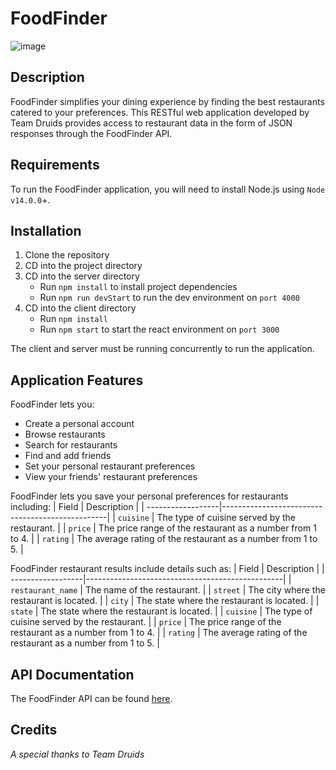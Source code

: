 # FoodFinder

![image](https://user-images.githubusercontent.com/47260573/124221499-bf193200-dab4-11eb-8992-db22ba3178f8.png)

## Description
FoodFinder simplifies your dining experience by finding the best restaurants catered to your preferences. This RESTful web application developed by Team Druids provides access to restaurant data in the form of JSON responses through the FoodFinder API.

## Requirements
To run the FoodFinder application, you will need to install Node.js using `Node v14.0.0`+.

## Installation
1. Clone the repository
2. CD into the project directory
3. CD into the server directory
   * Run `npm install` to install project dependencies
   * Run `npm run devStart`  to run the dev environment on `port 4000`
4. CD into the client directory
   * Run `npm install`
   * Run `npm start` to start the react environment on `port 3000`

The client and server must be running concurrently to run the application.

## Application Features
FoodFinder lets you:
* Create a personal account
* Browse restaurants
* Search for restaurants
* Find and add friends
* Set your personal restaurant preferences
* View your friends' restaurant preferences

FoodFinder lets you save your personal preferences for restaurants including:
| Field             | Description                                     |
| ------------------|-------------------------------------------------|
| `cuisine`	        | The type of cuisine served by the restaurant. |
| `price`	          | The price range of the restaurant as a number from 1 to 4. |
| `rating`	        | The average rating of the restaurant as a number from 1 to 5. |

FoodFinder restaurant results include details such as:
| Field             | Description                                     |
| ------------------|-------------------------------------------------|
| `restaurant_name`	| The name of the restaurant. |
| `street`          | The city where the restaurant is located. |
| `city`	          | The state where the restaurant is located. |
| `state`           | The state where the restaurant is located. |
| `cuisine`	        | The type of cuisine served by the restaurant. |
| `price`	          | The price range of the restaurant as a number from 1 to 4. |
| `rating`	        | The average rating of the restaurant as a number from 1 to 5. |

## API Documentation
The FoodFinder API can be found [here](https://github.com/vsupapo/FoodFinderAPI/blob/main/README.md).

## Credits
*A special thanks to Team Druids*
